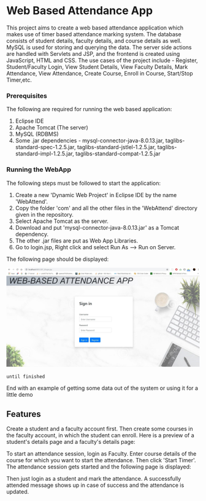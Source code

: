 # Web Based Attendance App  

This project aims to create a web based attendance application which makes use of timer based attendance marking system. The database consists of student details, faculty details, and course details as well. MySQL is used for storing and querying the data. The server side actions are handled with Servlets and JSP, and the frontend is created using JavaScript, HTML and CSS. The use cases of the project include - Register, Student/Faculty Login, View Student Details, View Faculty Details, Mark Attendance, View Attendance, Create Course, Enroll in Course, Start/Stop Timer,etc. 

### Prerequisites

The following are required for running the web based application:  
1) Eclipse IDE  
2) Apache Tomcat (The server)  
3) MySQL (RDBMS)  
3) Some .jar dependencies - mysql-connector-java-8.0.13.jar, taglibs-standard-spec-1.2.5.jar, taglibs-standard-jstlel-1.2.5.jar, taglibs-standard-impl-1.2.5.jar, taglibs-standard-compat-1.2.5.jar  

### Running the WebApp

The following steps must be followed to start the application:  
1) Create a new 'Dynamic Web Project' in Eclipse IDE by the name 'WebAttend'.  
2) Copy the folder 'com' and all the other files in the 'WebAttend' directory given in the repository.  
3) Select Apache Tomcat as the server.  
3) Download and put 'mysql-connector-java-8.0.13.jar' as a Tomcat dependency.  
4) The other .jar files are put as Web App Libraries.  
5) Go to login.jsp, Right click and select Run As --> Run on Server.  

The following page should be displayed:  

![Image could not be displayed](https://github.com/Nilesh015/WebBasedAttendanceApp/blob/master/Web_Attend/login_page.jpg)  

```
until finished
```

End with an example of getting some data out of the system or using it for a little demo

## Features  

Create a student and a faculty account first. Then create some courses in the faculty account, in which the student can enroll. Here is a preview of a student's details page and a faculty's details page:  

To start an attendance session, login as Faculty. Enter course details of the course for which you want to start the attendance. Then click 'Start Timer'. The attendance session gets started and the following page is displayed:  

Then just login as a student and mark the attendance. A successfully attended message shows up in case of success and the attendance is updated.  

